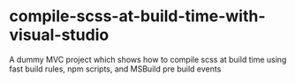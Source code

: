 # compile-scss-at-build-time-with-visual-studio
A dummy MVC project which shows how to compile scss at build time using fast build rules, npm scripts, and MSBuild pre build events
